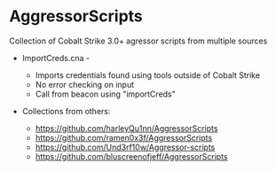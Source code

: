 # AggressorScripts
Collection of Cobalt Strike 3.0+ agressor scripts from multiple sources

* ImportCreds.cna - 
	* Imports credentials found using tools outside of Cobalt Strike
	* No error checking on input
	* Call from beacon using "importCreds"

* Collections from others: 
	* https://github.com/harleyQu1nn/AggressorScripts
	* https://github.com/ramen0x3f/AggressorScripts
	* https://github.com/Und3rf10w/Aggressor-scripts
	* https://github.com/bluscreenofjeff/AggressorScripts

